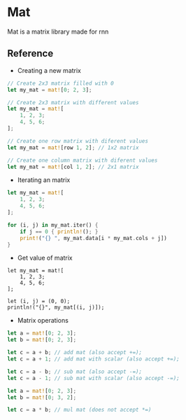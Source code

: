 # Mat
Mat is a matrix library made for rnn

## Reference

- Creating a new matrix
```rs
// Create 2x3 matrix filled with 0
let my_mat = mat![0; 2, 3];

// Create 2x3 matrix with different values
let my_mat = mat![
    1, 2, 3;
    4, 5, 6;
];

// Create one row matrix with diferent values
let my_mat = mat![row 1, 2]; // 1x2 matrix

// Create one column matrix with diferent values
let my_mat = mat![col 1, 2]; // 2x1 matrix
```

- Iterating an matrix
```rs
let my_mat = mat![
    1, 2, 3;
    4, 5, 6;
];

for (i, j) in my_mat.iter() {
    if j == 0 { println!(); }
    print!("{} ", my_mat.data[i * my_mat.cols + j])
}
```

- Get value of matrix
```
let my_mat = mat![
    1, 2, 3;
    4, 5, 6;
];

let (i, j) = (0, 0);
println!("{}", my_mat[(i, j)]);
```

- Matrix operations
```rs
let a = mat![0; 2, 3];
let b = mat![0; 2, 3];

let c = a + b; // add mat (also accept +=);
let c = a + 1; // add mat with scalar (also accept +=);

let c = a - b; // sub mat (also accept -=);
let c = a - 1; // sub mat with scalar (also accept -=);

let a = mat![0; 2, 3];
let b = mat![0; 3, 2];

let c = a * b; // mul mat (does not accept *=)
```
